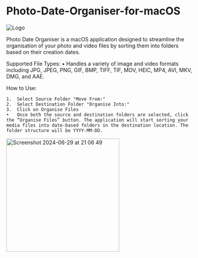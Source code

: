 # Photo-Date-Organiser-for-macOS

![Logo](https://github.com/williammcclean/Photo-Date-Organiser-for-macOS/assets/41708290/f465536a-566c-492e-a7c1-dc2342a33be5)

Photo Date Organiser is a macOS application designed to streamline the organisation of your photo and video files by sorting them into folders based on their creation dates.

Supported File Types:
	•	Handles a variety of image and video formats including JPG, JPEG, PNG, GIF, BMP, TIFF, TIF, MOV, HEIC, MP4, AVI, MKV, DMG, and AAE.


 How to Use:

	1.	Select Source Folder "Move From:"
	2.	Select Destination Folder "Organise Into:"
	3.	Click on Organise Files
	•	Once both the source and destination folders are selected, click the “Organise Files” button. The application will start sorting your media files into date-based folders in the destination location. The folder structure will be YYYY-MM-DD.


<img width="302" alt="Screenshot 2024-06-29 at 21 06 49" src="https://github.com/williammcclean/Photo-Date-Organiser-for-macOS/assets/41708290/6aff5140-783a-4d5b-8a2a-f78faa1d6ba5">

